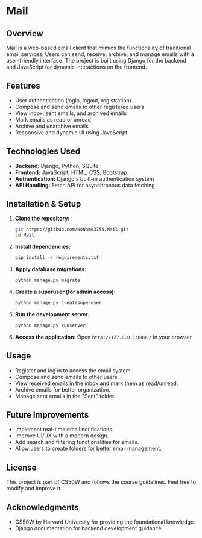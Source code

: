 # Mail

## Overview
Mail is a web-based email client that mimics the functionality of traditional email services. Users can send, receive, archive, and manage emails with a user-friendly interface. The project is built using Django for the backend and JavaScript for dynamic interactions on the frontend.

## Features
- User authentication (login, logout, registration)
- Compose and send emails to other registered users
- View inbox, sent emails, and archived emails
- Mark emails as read or unread
- Archive and unarchive emails
- Responsive and dynamic UI using JavaScript

## Technologies Used
- **Backend:** Django, Python, SQLite
- **Frontend:** JavaScript, HTML, CSS, Bootstrap
- **Authentication:** Django's built-in authentication system
- **API Handling:** Fetch API for asynchronous data fetching

## Installation & Setup
1. **Clone the repository:**
   ```sh
   git https://github.com/NoName3755/Mail.git
   cd Mail
   ```
3. **Install dependencies:**
   ```sh
   pip install -r requirements.txt
   ```
4. **Apply database migrations:**
   ```sh
   python manage.py migrate
   ```
5. **Create a superuser (for admin access):**
   ```sh
   python manage.py createsuperuser
   ```
6. **Run the development server:**
   ```sh
   python manage.py runserver
   ```
7. **Access the application:**
   Open `http://127.0.0.1:8000/` in your browser.

## Usage
- Register and log in to access the email system.
- Compose and send emails to other users.
- View received emails in the inbox and mark them as read/unread.
- Archive emails for better organization.
- Manage sent emails in the "Sent" folder.

## Future Improvements
- Implement real-time email notifications.
- Improve UI/UX with a modern design.
- Add search and filtering functionalities for emails.
- Allow users to create folders for better email management.

## License
This project is part of CS50W and follows the course guidelines. Feel free to modify and improve it.

## Acknowledgments
- CS50W by Harvard University for providing the foundational knowledge.
- Django documentation for backend development guidance.
